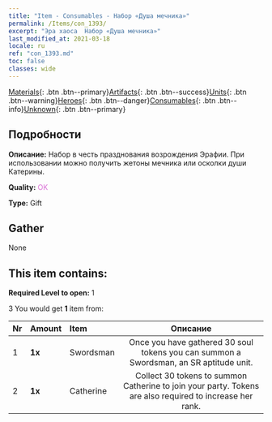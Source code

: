 ```yaml
---
title: "Item - Consumables - Набор «Душа мечника»"
permalink: /Items/con_1393/
excerpt: "Эра хаоса  Набор «Душа мечника»"
last_modified_at: 2021-03-18
locale: ru
ref: "con_1393.md"
toc: false
classes: wide
---
```

 [Materials](/ru/Items/){: .btn .btn--primary}[Artifacts](/ru/Items/Artifacts/){: .btn .btn--success}[Units](/ru/Items/Units/){: .btn .btn--warning}[Heroes](/ru/Items/Heroes/){: .btn .btn--danger}[Consumables](/ru/Items/Consumables/){: .btn .btn--info}[Unknown](/ru/Items/Unknown/){: .btn .btn--primary}

## Подробности
 **Описание:** Набор в честь празднования возрождения Эрафии. При использовании можно получить жетоны мечника или осколки души Катерины.

 **Quality:** <span style="color: #DA70D6">OK</span>

 **Type:** Gift

## Gather

  None

## This item contains:

 **Required Level to open:** 1

 3 You would get **1** item  from:

  | Nr | Amount |     Item    | Описание |
  |:---|:-------|:------------|:-----------:|
  | 1 |  **1x** | Swordsman | Once you have gathered 30 soul tokens you can summon a Swordsman, an SR aptitude unit.  | 
  | 2 |  **1x** | Catherine | Collect 30 tokens to summon Catherine to join your party. Tokens are also required to increase her rank.  | 
